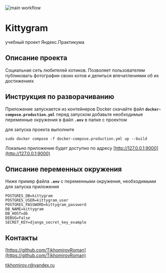 ![main workflow](https://github.com/TikhomirovRoman/kittygram_final/actions/workflows/main.yml/badge.svg)
#  Kittygram
учебный проект Яндекс.Практикума

## Описание проекта
Социальная сеть любителей котиков.
Позволяет пользователям публиковать фотографии своих котов и делиться впечатлениями об их достижениях
## Инструкция по разворачиванию

Приложение запускается из контейнеров Docker
скачайте файл **`docker-compose.production.yml`**
перед запуском добавьте необходимые переменные окружения в файл **`.env`** в папке с проектом

для запуска проекта выполните
```
sudo docker compose -f docker-compose.production.yml up --build 
```
Локально приложение будет доступно по адресу 
[http://127.0.0.1:9000](http://127.0.0.1:9000)
## Описание переменных окружения
Ниже пример файла **`.env`** c переменными окружения, необходимыми для запуска приложения
```
POSTGRES_DB=kittygram
POSTGRES_USER=kittygram_user
POSTGRES_PASSWORD=kittygram_password
DB_NAME=kittygram
DB_HOST=db
DEBUG=False
SECRET_KEY=django_secret_key_example
```
## Контакты
[https://github.com/TikhomirovRoman](https://github.com/TikhomirovRoman)

tikhomirov.r@yandex.ru
